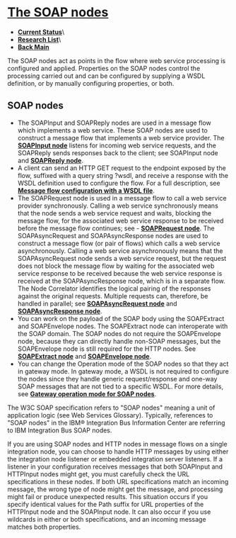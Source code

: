 # **[The SOAP nodes](https://www.ibm.com/docs/en/integration-bus/10.0?topic=soap-nodes)**

- **[Current Status](../../../../development/status/weekly/current_status.md)**\
- **[Research List](../../../../research/research_list.md)**\
- **[Back Main](../../../../README.md)**

The SOAP nodes act as points in the flow where web service processing is configured and applied. Properties on the SOAP nodes control the processing carried out and can be configured by supplying a WSDL definition, or by manually configuring properties, or both.

## SOAP nodes

- The SOAPInput and SOAPReply nodes are used in a message flow which implements a web service. These SOAP nodes are used to construct a message flow that implements a web service provider. The **[SOAPInput node](https://www.ibm.com/docs/en/SSMKHH_10.0.0/com.ibm.etools.mft.doc/ac56170_.html)** listens for incoming web service requests, and the SOAPReply sends responses back to the client; see SOAPInput node and **[SOAPReply node](https://www.ibm.com/docs/en/SSMKHH_10.0.0/com.ibm.etools.mft.doc/ac56180_.html)**.
- A client can send an HTTP GET request to the endpoint exposed by the flow, suffixed with a query string ?wsdl, and receive a response with the WSDL definition used to configure the flow. For a full description, see **[Message flow configuration with a WSDL file](https://www.ibm.com/docs/en/SSMKHH_10.0.0/com.ibm.etools.mft.doc/ac56230_.html)**.
- The SOAPRequest node is used in a message flow to call a web service provider synchronously. Calling a web service synchronously means that the node sends a web service request and waits, blocking the message flow, for the associated web service response to be received before the message flow continues; see - **[SOAPRequest node](https://www.ibm.com/docs/en/SSMKHH_10.0.0/com.ibm.etools.mft.doc/ac56190_.html)**.
The SOAPAsyncRequest and SOAPAsyncResponse nodes are used to construct a message flow (or pair of flows) which calls a web service asynchronously. Calling a web service asynchronously means that the SOAPAsyncRequest node sends a web service request, but the request does not block the message flow by waiting for the associated web service response to be received because the web service response is received at the SOAPAsyncResponse node, which is in a separate flow. The Node Correlator identifies the logical pairing of the responses against the original requests. Multiple requests can, therefore, be handled in parallel; see **[SOAPAsyncRequest node](https://www.ibm.com/docs/en/SSMKHH_10.0.0/com.ibm.etools.mft.doc/ac56200_.html)** and **[SOAPAsyncResponse node](https://www.ibm.com/docs/en/SSMKHH_10.0.0/com.ibm.etools.mft.doc/ac56210_.html)**.
- You can work on the payload of the SOAP body using the SOAPExtract and SOAPEnvelope nodes. The SOAPExtract node can interoperate with the SOAP domain. The SOAP nodes do not require the SOAPEnvelope node, because they can directly handle non-SOAP messages, but the SOAPEnvelope node is still required for the HTTP nodes. See **[SOAPExtract node](https://www.ibm.com/docs/en/SSMKHH_10.0.0/com.ibm.etools.mft.doc/ac60010_.html)** and **[SOAPEnvelope node](https://www.ibm.com/docs/en/SSMKHH_10.0.0/com.ibm.etools.mft.doc/ac60020_.html)**.
- You can change the Operation mode of the SOAP nodes so that they act in gateway mode. In gateway mode, a WSDL is not required to configure the nodes since they handle generic request/response and one-way SOAP messages that are not tied to a specific WSDL. For more details, see **[Gateway operation mode for SOAP nodes](https://www.ibm.com/docs/en/SSMKHH_10.0.0/com.ibm.etools.mft.doc/bc19040_.html)**.

The W3C SOAP specification refers to "SOAP nodes" meaning a unit of application logic (see Web Services Glossary). Typically, references to "SOAP nodes" in the IBM® Integration Bus Information Center are referring to IBM Integration Bus SOAP nodes.

If you are using SOAP nodes and HTTP nodes in message flows on a single integration node, you can choose to handle HTTP messages by using either the integration node listener or embedded integration server listeners. If a listener in your configuration receives messages that both SOAPInput and HTTPInput nodes might get, you must carefully check the URL specifications in these nodes. If both URL specifications match an incoming message, the wrong type of node might get the message, and processing might fail or produce unexpected results. This situation occurs if you specify identical values for the Path suffix for URL properties of the HTTPInput node and the SOAPInput node. It can also occur if you use wildcards in either or both specifications, and an incoming message matches both properties.

